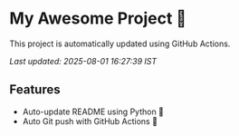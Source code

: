 # My Awesome Project 🚀

This project is automatically updated using GitHub Actions.

_Last updated: 2025-08-01 16:27:39 IST_

## Features
- Auto-update README using Python 🐍
- Auto Git push with GitHub Actions 🤖
